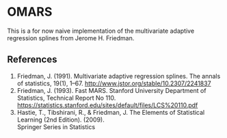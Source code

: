 # OMARS

This is a for now naive implementation of the multivariate adaptive
regression splines from Jerome H. Friedman.

## References

1. Friedman, J. (1991). Multivariate adaptive regression splines. The annals of statistics, 
   19(1), 1–67. http://www.jstor.org/stable/10.2307/2241837
2. Friedman, J. (1993). Fast MARS. Stanford University Department of Statistics, Technical Report No 110. 
   https://statistics.stanford.edu/sites/default/files/LCS%20110.pdf
3. Hastie, T., Tibshirani, R., & Friedman, J. The Elements of Statistical Learning (2nd Edition). (2009).  
   Springer Series in Statistics